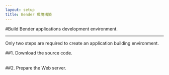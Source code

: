 ```yaml
---
layout: setup
title: Bender 環境構築
---
```

#Build Bender applications development environment.

-----

Only two steps are required to create an application building environment.

##1. Download the source code.


<br>
##2. Prepare the Web server.

<br>


